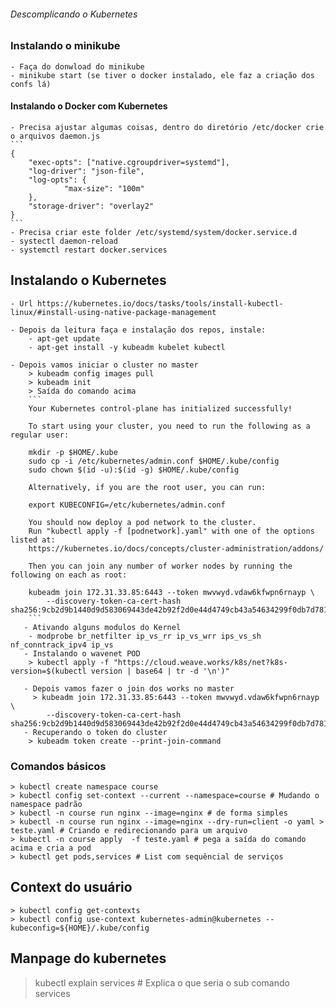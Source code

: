 ###### Descomplicando o Kubernetes

### Instalando o minikube

    - Faça do donwload do minikube
    - minikube start (se tiver o docker instalado, ele faz a criação dos confs lá)

#### Instalando o Docker com Kubernetes

    - Precisa ajustar algumas coisas, dentro do diretório /etc/docker crie o arquivos daemon.js
    ```
    {
        "exec-opts": ["native.cgroupdriver=systemd"],
        "log-driver": "json-file",
        "log-opts": { 
                "max-size": "100m"
        },
        "storage-driver": "overlay2"
    } 
    ```
    - Precisa criar este folder /etc/systemd/system/docker.service.d
    - systectl daemon-reload
    - systemctl restart docker.services

## Instalando o Kubernetes

    - Url https://kubernetes.io/docs/tasks/tools/install-kubectl-linux/#install-using-native-package-management

    - Depois da leitura faça e instalação dos repos, instale:
        - apt-get update
        - apt-get install -y kubeadm kubelet kubectl

    - Depois vamos iniciar o cluster no master
        > kubeadm config images pull 
        > kubeadm init
        > Saída do comando acima 
        ```
        Your Kubernetes control-plane has initialized successfully!

        To start using your cluster, you need to run the following as a regular user:

        mkdir -p $HOME/.kube
        sudo cp -i /etc/kubernetes/admin.conf $HOME/.kube/config
        sudo chown $(id -u):$(id -g) $HOME/.kube/config

        Alternatively, if you are the root user, you can run:

        export KUBECONFIG=/etc/kubernetes/admin.conf

        You should now deploy a pod network to the cluster.
        Run "kubectl apply -f [podnetwork].yaml" with one of the options listed at:
        https://kubernetes.io/docs/concepts/cluster-administration/addons/

        Then you can join any number of worker nodes by running the following on each as root:

        kubeadm join 172.31.33.85:6443 --token mwvwyd.vdaw6kfwpn6rnayp \
            --discovery-token-ca-cert-hash sha256:9cb2d9b1440d9d583069443de42b92f2d0e44d4749cb43a54634299f0db7d781
        ```    
       - Ativando alguns modulos do Kernel
        - modprobe br_netfilter ip_vs_rr ip_vs_wrr ips_vs_sh nf_conntrack_ipv4 ip_vs
       - Instalando o wavenet POD
        > kubectl apply -f "https://cloud.weave.works/k8s/net?k8s-version=$(kubectl version | base64 | tr -d '\n')"

       - Depois vamos fazer o join dos works no master
         > kubeadm join 172.31.33.85:6443 --token mwvwyd.vdaw6kfwpn6rnayp \
            --discovery-token-ca-cert-hash sha256:9cb2d9b1440d9d583069443de42b92f2d0e44d4749cb43a54634299f0db7d781
       - Recuperando o token do cluster 
        > kubeadm token create --print-join-command    


### Comandos básicos

    > kubectl create namespace course
    > kubectl config set-context --current --namespace=course # Mudando o namespace padrão
    > kubectl -n course run nginx --image=nginx # de forma simples
    > kubectl -n course run nginx --image=nginx --dry-run=client -o yaml > teste.yaml # Criando e redirecionando para um arquivo 
    > kubectl -n course apply  -f teste.yaml # pega a saída do comando acima e cria a pod
    > kubectl get pods,services # List com sequêncial de serviços

## Context do usuário 

    > kubectl config get-contexts
    > kubectl config use-context kubernetes-admin@kubernetes --kubeconfig=${HOME}/.kube/config

## Manpage do kubernetes 

> kubectl explain services # Explica o que seria o sub comando services



